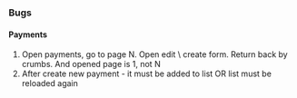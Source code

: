 ### Bugs

#### Payments

1. Open payments, go to page N. Open edit \ create form. Return back by crumbs. And opened page is 1, not N
2. After create new payment - it must be added to list OR list must be reloaded again